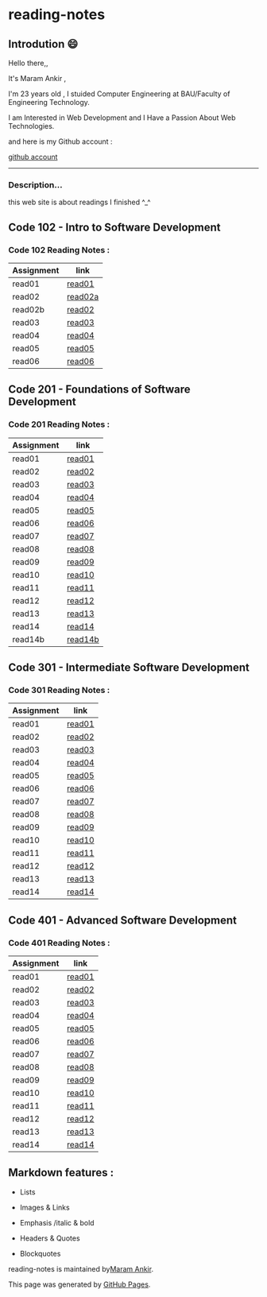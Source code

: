 # reading-notes
## Introdution 😄
Hello there,, 

It's Maram Ankir , 

I'm 23 years old , I stuided Computer Engineering at BAU/Faculty of Engineering Technology.

I am Interested in Web Development and I Have a Passion About Web Technologies.

 

and here is my Github account :

[github account](https://github.com/maram-ankir)

________________________________________________________

### Description... 

this web site is about readings I finished ^_^

## Code 102 - Intro to Software Development

### Code 102 Reading Notes :

| Assignment    | link                       |
| -----------   | -----------                |
|read01         | [read01](read01.md)        |
|read02         | [read02a](read02.md)       |
|read02b        | [read02 ](read02b.md)      |
|read03         | [read03](read03.md)        |
|read04         | [read04](read04.md)        |
|read05         | [read05](read05.md)        |
|read06         | [read06](read06.md)        |





## Code 201 - Foundations of Software Development

### Code 201 Reading Notes :

| Assignment    | link                 |
| -----------   | -----------          |
|read01         | [read01](class-01.md)|
|read02         | [read02](class-02.md)|
|read03         | [read03](class-03.md)|
|read04         | [read04](class-04.md)|
|read05         | [read05](class-05.md)|
|read06         | [read06](class-06.md)|
|read07         | [read07](class-07.md)|
|read08         | [read08](class-08.md)|
|read09         | [read09](class-09.md)|
|read10         | [read10](class-10.md)|
|read11         | [read11](class-11.md)|
|read12         | [read12](class-12.md)|
|read13         | [read13](class-13.md)|
|read14         | [read14](class-14.md)|
|read14b        |[read14b](class-14b.md)|



## Code 301 - Intermediate Software Development

### Code 301 Reading Notes :

| Assignment    | link       |
| -----------   | -----------|
|read01         | [read01](class-01-301.md)|
|read02         | [read02](class-02-301.md)|
|read03         | [read03](class-03-301.md)|
|read04         | [read04](class-04-301.md)|
|read05         | [read05](class-05-301.md)|
|read06         | [read06](class-06-301.md)|
|read07         | [read07](class-07-301.md)|
|read08         | [read08](class-08-301.md)|
|read09         | [read09](class-09-301.md)|
|read10         | [read10](class-10-301.md)|
|read11         | [read11](class-11-301.md)|
|read12         | [read12](class-12-301.md)|
|read13         | [read13](class-13-301.md)|
|read14         | [read14](class-14-301.md)|










## Code 401 - Advanced Software Development

### Code 401 Reading Notes :

| Assignment    | link       |
| -----------   | -----------|
|read01         | [read01](401/class-01-401.md)|
|read02         | [read02](401/class-02-401.md)|
|read03         | [read03](401/class-03-401.md)|
|read04         | [read04](401/class-04-401.md)|
|read05         | [read05](401/class-05-401.md)|
|read06         | [read06](401/class-06-401.md)|
|read07         | [read07](401/class-07-401.md)|
|read08         | [read08](401/class-08-401.md)|
|read09         | [read09](401/class-09-401.md)|
|read10         | [read10](401/class-10-401.md)|
|read11         | [read11](401/class-11-401.md)|
|read12         | [read12](401/class-12-401.md)|
|read13         | [read13](401/class-13-401.md)|
|read14         | [read14](401/class-14-401.md)|










## Markdown features :

 * Lists

 * Images & Links

 * Emphasis /italic & bold

 * Headers & Quotes

 * Blockquotes






reading-notes is maintained by[Maram Ankir](https://github.com/maram-ankir).

This page was generated by [GitHub Pages](https://pages.github.com/).

